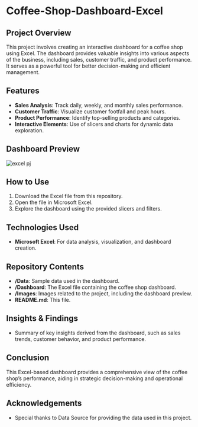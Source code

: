 # Coffee-Shop-Dashboard-Excel

## Project Overview
This project involves creating an interactive dashboard for a coffee shop using Excel. The dashboard provides valuable insights into various aspects of the business, including sales, customer traffic, and product performance. It serves as a powerful tool for better decision-making and efficient management.

## Features
- **Sales Analysis**: Track daily, weekly, and monthly sales performance.
- **Customer Traffic**: Visualize customer footfall and peak hours.
- **Product Performance**: Identify top-selling products and categories.
- **Interactive Elements**: Use of slicers and charts for dynamic data exploration.

## Dashboard Preview
![excel pj](https://github.com/user-attachments/assets/46d2b010-b96f-48bf-893c-9bd8e14632a9)

## How to Use
1. Download the Excel file from this repository.
2. Open the file in Microsoft Excel.
3. Explore the dashboard using the provided slicers and filters.

## Technologies Used
- **Microsoft Excel**: For data analysis, visualization, and dashboard creation.

## Repository Contents
- **/Data**: Sample data used in the dashboard.
- **/Dashboard**: The Excel file containing the coffee shop dashboard.
- **/Images**: Images related to the project, including the dashboard preview.
- **README.md**: This file.

## Insights & Findings
- Summary of key insights derived from the dashboard, such as sales trends, customer behavior, and product performance.

## Conclusion
This Excel-based dashboard provides a comprehensive view of the coffee shop’s performance, aiding in strategic decision-making and operational efficiency.

## Acknowledgements
- Special thanks to Data Source for providing the data used in this project.
